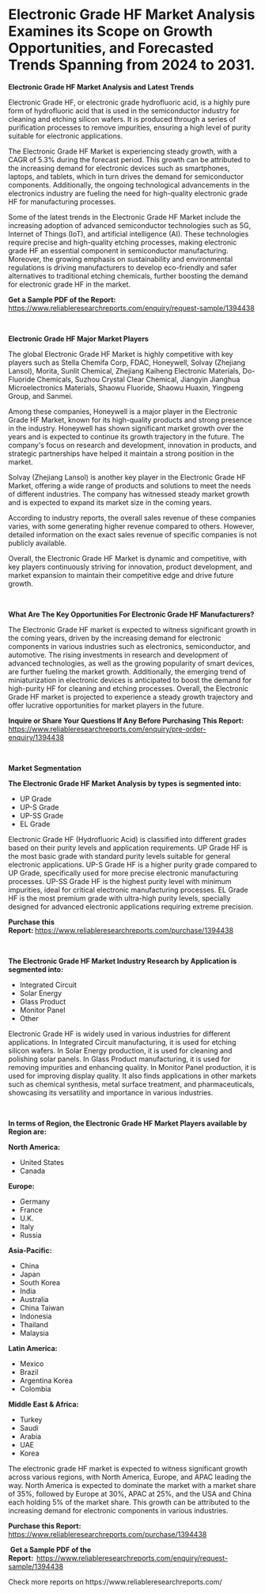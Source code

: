 <p><h1>Electronic Grade HF Market Analysis Examines its Scope on Growth Opportunities, and Forecasted Trends Spanning from 2024 to 2031.</h1></p><p><strong>Electronic Grade HF Market Analysis and Latest Trends</strong></p>
<p><p>Electronic Grade HF, or electronic grade hydrofluoric acid, is a highly pure form of hydrofluoric acid that is used in the semiconductor industry for cleaning and etching silicon wafers. It is produced through a series of purification processes to remove impurities, ensuring a high level of purity suitable for electronic applications.</p><p>The Electronic Grade HF Market is experiencing steady growth, with a CAGR of 5.3% during the forecast period. This growth can be attributed to the increasing demand for electronic devices such as smartphones, laptops, and tablets, which in turn drives the demand for semiconductor components. Additionally, the ongoing technological advancements in the electronics industry are fueling the need for high-quality electronic grade HF for manufacturing processes.</p><p>Some of the latest trends in the Electronic Grade HF Market include the increasing adoption of advanced semiconductor technologies such as 5G, Internet of Things (IoT), and artificial intelligence (AI). These technologies require precise and high-quality etching processes, making electronic grade HF an essential component in semiconductor manufacturing. Moreover, the growing emphasis on sustainability and environmental regulations is driving manufacturers to develop eco-friendly and safer alternatives to traditional etching chemicals, further boosting the demand for electronic grade HF in the market.</p></p>
<p><strong>Get a Sample PDF of the Report:&nbsp;</strong> <a href="https://www.reliableresearchreports.com/enquiry/request-sample/1394438">https://www.reliableresearchreports.com/enquiry/request-sample/1394438</a></p>
<p>&nbsp;</p>
<p><strong>Electronic Grade HF Major Market Players</strong></p>
<p><p>The global Electronic Grade HF Market is highly competitive with key players such as Stella Chemifa Corp, FDAC, Honeywell, Solvay (Zhejiang Lansol), Morita, Sunlit Chemical, Zhejiang Kaiheng Electronic Materials, Do-Fluoride Chemicals, Suzhou Crystal Clear Chemical, Jiangyin Jianghua Microelectronics Materials, Shaowu Fluoride, Shaowu Huaxin, Yingpeng Group, and Sanmei.</p><p>Among these companies, Honeywell is a major player in the Electronic Grade HF Market, known for its high-quality products and strong presence in the industry. Honeywell has shown significant market growth over the years and is expected to continue its growth trajectory in the future. The company's focus on research and development, innovation in products, and strategic partnerships have helped it maintain a strong position in the market.</p><p>Solvay (Zhejiang Lansol) is another key player in the Electronic Grade HF Market, offering a wide range of products and solutions to meet the needs of different industries. The company has witnessed steady market growth and is expected to expand its market size in the coming years.</p><p>According to industry reports, the overall sales revenue of these companies varies, with some generating higher revenue compared to others. However, detailed information on the exact sales revenue of specific companies is not publicly available.</p><p>Overall, the Electronic Grade HF Market is dynamic and competitive, with key players continuously striving for innovation, product development, and market expansion to maintain their competitive edge and drive future growth.</p></p>
<p>&nbsp;</p>
<p><strong>What Are The Key Opportunities For Electronic Grade HF Manufacturers?</strong></p>
<p><p>The Electronic Grade HF market is expected to witness significant growth in the coming years, driven by the increasing demand for electronic components in various industries such as electronics, semiconductor, and automotive. The rising investments in research and development of advanced technologies, as well as the growing popularity of smart devices, are further fueling the market growth. Additionally, the emerging trend of miniaturization in electronic devices is anticipated to boost the demand for high-purity HF for cleaning and etching processes. Overall, the Electronic Grade HF market is projected to experience a steady growth trajectory and offer lucrative opportunities for market players in the future.</p></p>
<p><strong>Inquire or Share Your Questions If Any Before Purchasing This Report:</strong> <a href="https://www.reliableresearchreports.com/enquiry/pre-order-enquiry/1394438">https://www.reliableresearchreports.com/enquiry/pre-order-enquiry/1394438</a></p>
<p>&nbsp;</p>
<p><strong>Market Segmentation</strong></p>
<p><strong>The Electronic Grade HF Market Analysis by types is segmented into:</strong></p>
<p><ul><li>UP Grade</li><li>UP-S Grade</li><li>UP-SS Grade</li><li>EL Grade</li></ul></p>
<p><p>Electronic Grade HF (Hydrofluoric Acid) is classified into different grades based on their purity levels and application requirements. UP Grade HF is the most basic grade with standard purity levels suitable for general electronic applications. UP-S Grade HF is a higher purity grade compared to UP Grade, specifically used for more precise electronic manufacturing processes. UP-SS Grade HF is the highest purity level with minimum impurities, ideal for critical electronic manufacturing processes. EL Grade HF is the most premium grade with ultra-high purity levels, specially designed for advanced electronic applications requiring extreme precision.</p></p>
<p><strong>Purchase this Report:&nbsp;</strong><a href="https://www.reliableresearchreports.com/purchase/1394438">https://www.reliableresearchreports.com/purchase/1394438</a></p>
<p>&nbsp;</p>
<p><strong>The Electronic Grade HF Market Industry Research by Application is segmented into:</strong></p>
<p><ul><li>Integrated Circuit</li><li>Solar Energy</li><li>Glass Product</li><li>Monitor Panel</li><li>Other</li></ul></p>
<p><p>Electronic Grade HF is widely used in various industries for different applications. In Integrated Circuit manufacturing, it is used for etching silicon wafers. In Solar Energy production, it is used for cleaning and polishing solar panels. In Glass Product manufacturing, it is used for removing impurities and enhancing quality. In Monitor Panel production, it is used for improving display quality. It also finds applications in other markets such as chemical synthesis, metal surface treatment, and pharmaceuticals, showcasing its versatility and importance in various industries.</p></p>
<p>&nbsp;</p>
<p><strong>In terms of Region, the Electronic Grade HF Market Players available by Region are:</strong></p>
<p>
    <p> <strong> North America: </strong>
        <ul>
            <li>United States</li>
            <li>Canada</li>
        </ul>
        </p> 
    <p> <strong> Europe: </strong>
        <ul>
            <li>Germany</li>
            <li>France</li>
            <li>U.K.</li>
            <li>Italy</li>
            <li>Russia</li>
        </ul>
        </p> 
    <p> <strong> Asia-Pacific: </strong>
        <ul>
            <li>China</li>
            <li>Japan</li>
            <li>South Korea</li>
            <li>India</li>
            <li>Australia</li>
            <li>China Taiwan</li>
            <li>Indonesia</li>
            <li>Thailand</li>
            <li>Malaysia</li>
        </ul>
        </p> 
    <p> <strong> Latin America: </strong>
        <ul>
            <li>Mexico</li>
            <li>Brazil</li>
            <li>Argentina Korea</li>
            <li>Colombia</li>
        </ul>
        </p> 
    <p> <strong> Middle East & Africa: </strong>
        <ul>
            <li>Turkey</li>
            <li>Saudi</li>
            <li>Arabia</li>
            <li>UAE</li>
            <li>Korea</li>
        </ul>
    </p>
    </p>
<p><p>The electronic grade HF market is expected to witness significant growth across various regions, with North America, Europe, and APAC leading the way. North America is expected to dominate the market with a market share of 35%, followed by Europe at 30%, APAC at 25%, and the USA and China each holding 5% of the market share. This growth can be attributed to the increasing demand for electronic components in various industries.</p></p>
<p><strong>Purchase this Report: </strong><a href="https://www.reliableresearchreports.com/purchase/1394438">https://www.reliableresearchreports.com/purchase/1394438</a></p>
<p>&nbsp;<strong>Get a Sample PDF of the Report:&nbsp;&nbsp;</strong><a href="https://www.reliableresearchreports.com/enquiry/request-sample/1394438">https://www.reliableresearchreports.com/enquiry/request-sample/1394438</a></p>
<p><strong></strong></p>
<p>Check more reports on https://www.reliableresearchreports.com/</p>